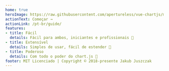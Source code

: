 ```yaml
---
home: true
heroImage: https://raw.githubusercontent.com/apertureless/vue-chartjs/main/website/src/images/vue-chartjs.png
actionText: Começar →
actionLink: /pt-br/guide/
features:
- title: Fácil
  details: Fácil para ambos, iniciantes e profissionais 🙌
- title: Extensível
  details: Simples de usar, fácil de estender 💪
- title: Poderoso
  details: Com todo o poder do chart.js 💯
footer: MIT Licenciado | Copyright © 2018-presente Jakub Juszczak
---
```


